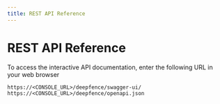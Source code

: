 ```yaml
---
title: REST API Reference
---
```


# REST API Reference

To access the interactive API documentation, enter the following URL in your web browser
```
https://<CONSOLE_URL>/deepfence/swagger-ui/
https://<CONSOLE_URL>/deepfence/openapi.json
```